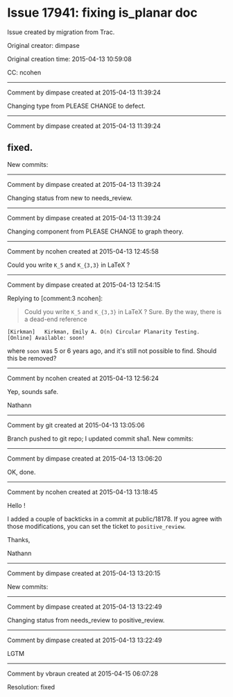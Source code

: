 # Issue 17941: fixing is_planar doc

Issue created by migration from Trac.

Original creator: dimpase

Original creation time: 2015-04-13 10:59:08

CC:  ncohen




---

Comment by dimpase created at 2015-04-13 11:39:24

Changing type from PLEASE CHANGE to defect.


---

Comment by dimpase created at 2015-04-13 11:39:24

fixed.
----
New commits:


---

Comment by dimpase created at 2015-04-13 11:39:24

Changing status from new to needs_review.


---

Comment by dimpase created at 2015-04-13 11:39:24

Changing component from PLEASE CHANGE to graph theory.


---

Comment by ncohen created at 2015-04-13 12:45:58

Could you write `K_5` and `K_{3,3}` in LaTeX ?


---

Comment by dimpase created at 2015-04-13 12:54:15

Replying to [comment:3 ncohen]:
> Could you write `K_5` and `K_{3,3}` in LaTeX ?
Sure. By the way, there is a dead-end reference

```
[Kirkman]	Kirkman, Emily A. O(n) Circular Planarity Testing. [Online] Available: soon!
```


where `soon` was 5 or 6 years ago, and it's still not possible to find. Should this be removed?


---

Comment by ncohen created at 2015-04-13 12:56:24

Yep, sounds safe.

Nathann


---

Comment by git created at 2015-04-13 13:05:06

Branch pushed to git repo; I updated commit sha1. New commits:


---

Comment by dimpase created at 2015-04-13 13:06:20

OK, done.


---

Comment by ncohen created at 2015-04-13 13:18:45

Hello !

I added a couple of backticks in a commit at public/18178. If you agree with those modifications, you can set the ticket to `positive_review`.

Thanks,

Nathann


---

Comment by dimpase created at 2015-04-13 13:20:15

New commits:


---

Comment by dimpase created at 2015-04-13 13:22:49

Changing status from needs_review to positive_review.


---

Comment by dimpase created at 2015-04-13 13:22:49

LGTM


---

Comment by vbraun created at 2015-04-15 06:07:28

Resolution: fixed

